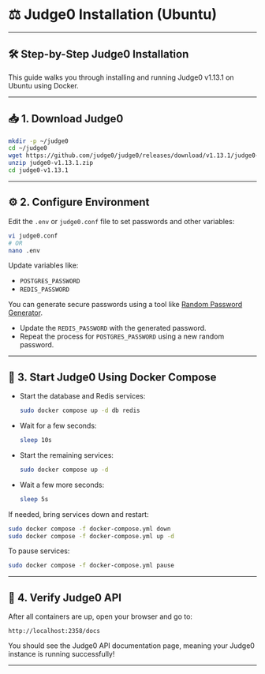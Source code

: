# ⚖️ Judge0 Installation (Ubuntu)

---

## 🛠️ Step-by-Step Judge0 Installation

This guide walks you through installing and running Judge0 v1.13.1 on Ubuntu using Docker.

---

## 📥 1. Download Judge0

```bash
mkdir -p ~/judge0
cd ~/judge0
wget https://github.com/judge0/judge0/releases/download/v1.13.1/judge0-v1.13.1.zip
unzip judge0-v1.13.1.zip
cd judge0-v1.13.1
```

---

## ⚙️ 2. Configure Environment

Edit the `.env` or `judge0.conf` file to set passwords and other variables:

```bash
vi judge0.conf
# OR
nano .env
```

Update variables like:

- `POSTGRES_PASSWORD`
- `REDIS_PASSWORD`

You can generate secure passwords using a tool like [Random Password Generator](https://www.random.org/passwords/?num=1&len=32&format=plain&rnd=new).

- Update the `REDIS_PASSWORD` with the generated password.
- Repeat the process for `POSTGRES_PASSWORD` using a new random password.

---

## 🐳 3. Start Judge0 Using Docker Compose

- Start the database and Redis services:
  ```bash
  sudo docker compose up -d db redis
  ```
- Wait for a few seconds:
  ```bash
  sleep 10s
  ```
- Start the remaining services:
  ```bash
  sudo docker compose up -d
  ```
- Wait a few more seconds:
  ```bash
  sleep 5s
  ```

If needed, bring services down and restart:

```bash
sudo docker compose -f docker-compose.yml down
sudo docker compose -f docker-compose.yml up -d
```

To pause services:

```bash
sudo docker compose -f docker-compose.yml pause
```

---

## 🧪 4. Verify Judge0 API

After all containers are up, open your browser and go to:

```
http://localhost:2358/docs
```

You should see the Judge0 API documentation page, meaning your Judge0 instance is running successfully!

---
